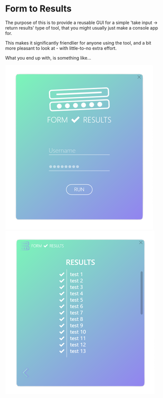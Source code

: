 ﻿# Form to Results
The purpose of this is to provide a reusable GUI for a simple 'take input -> return results' type of tool, that you might usually just make a console app for.

This makes it significantly friendlier for anyone using the tool, and a bit more pleasant to look at - with little-to-no extra effort.

What you end up with, is something like...

![Form Preview](./images/FormPreview.png)
![Results Preview](./images/ResultsPreview.png)
